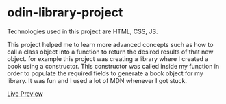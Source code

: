 # odin-library-project
Technologies used in this project are HTML, CSS, JS.

This project helped me to learn more advanced concepts such as how to call a class object into a function to return the desired results of that new object.
for example this project was creating a library where I created a book using a constructor. This constructor was called inside my function in order to populate the required fields to generate a book object for my library. It was fun and I used a lot of MDN whenever I got stuck.

<a href='https://triniluke.github.io/odin-library-project/'>Live Preview</a>
